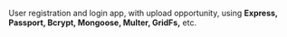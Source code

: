  User registration and login app, with upload opportunity, using **Express, Passport, Bcrypt, Mongoose, Multer, GridFs,** etc.
